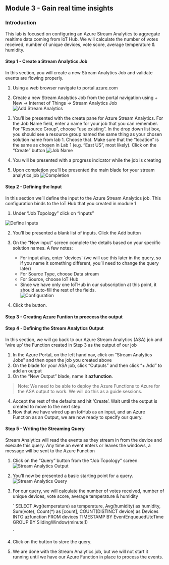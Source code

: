 ## Module 3 - Gain real time insights


### Introduction
This lab is focused on configuring an Azure Stream Analytics to aggregate realtime data coming from IoT Hub.  We will calculate the number of votes received, number of unique devices, vote score, average temperature & humidity. 

#### Step 1 - Create a Stream Analytics Job

In this section, you will create a new Stream Analytics Job and validate events are flowing properly.

1. Using a web browser navigate to portal.azure.com   
2. Create a new Stream Analytics Job from the portal navigation using + New -> Internet of Things -> Stream Analytics Job
![Add Stream Analytics](/images/m3AddASA.png) 

3. You’ll be presented with the create pane for Azure Stream Analytics.  For the Job Name field, enter a name for your job that you can remember.  For “Resource Group”, choose “use existing”.  In the drop down list box, you should see a resource group named the same thing as your chosen solution name from lab 1.  Choose that.  Make sure that the “location” is the same as chosen in Lab 1 (e.g. “East US”, most likely).  Click on the “Create” button
![Job Name](/images/m3JobName.png)

4. You will be presented with a progress indicator while the job is creating 
5. Upon completion you’ll be presented the main blade for your stream analytics job
![Completion](/images/m3Completion.png)
 
#### Step 2 - Defining the Input

In this section we’ll define the input to the Azure Stream Analytics job.  This configuration binds to the IoT Hub that you created in module 1
1.	Under “Job Topology” click on “Inputs”

![Define Inputs](/images/m3Input.png) 

2. You’ll be presented a blank list of inputs.  Click the Add button
3.	On the “New input” screen complete the details based on your specific solution names.  A few notes:
    -	For input alias, enter 'devices' (we will use this later in the query, so if you name it something different, you’ll need to change the query later)
    -	For Source Type, choose Data stream
    -	For Source, choose IoT Hub
    -	Since we have only one IoTHub in our subscription at this point, it should auto-fill the rest of the fields.    
    ![Configuration](/images/m3Config.png) 

4.	Click the  button.

#### Step 3 - Creating Azure Funtion to proccess the output



#### Step 4 - Defining the Stream Analytics Output
In this section, we will go back to our Azure Stream Analytics (ASA) job and ‘wire up’ the Function created in Step 3 as the output of our job

1.	In the Azure Portal, on the left hand nav, click on “Stream Analytics Jobs” and then open the job you created above
2.	On the blade for your ASA job, click “Outputs” and then click “+ Add” to add an output
3.	On the “New Output” blade, name it **azfunction**. 

>Note: We need to be able to deploy the Azure Functions to Azure for the ASA output to work. We will do this as a guide sessions.


4.	Accept the rest of the defaults and hit ‘Create’.  Wait until the output is created to move to the next step.
5.	Now that we have wired up an IotHub as an input, and an Azure Function as an Output, we are now ready to specify our query. 

#### Step 5 - Writing the Streaming Query
Stream Analytics will read the events as they stream in from the device and execute this query.  Any time an event enters or leaves the windows, a message will be sent to the Azure Function

1. Click on the “Query” button from the “Job Topology” screen.
![Stream Analytics Output](/images/m3ASAOut.png) 

2. You’ll now be presented a basic starting point for a query.
![Stream Analytics Query](/images/m3ASAQuery.png)

3. For our query, we will calculate the number of votes received, number of unique devices, vote score, average temperature & humidity
    
    `
    SELECT Avg(temperature) as temperature, Avg(humidity) as humidity, Sum(vote),  Count(*) as [count], COUNT(DISTINCT device) as Devices
    INTO azfunction
    FROM devices TIMESTAMP BY EventEnqueuedUtcTime
    GROUP BY SlidingWindow(minute,1)

    `
                        
4. Click on the button to store the query.
5. We are done with the Stream Analytics job, but we will not start it running until we have our Azure Function in place to process the events.

